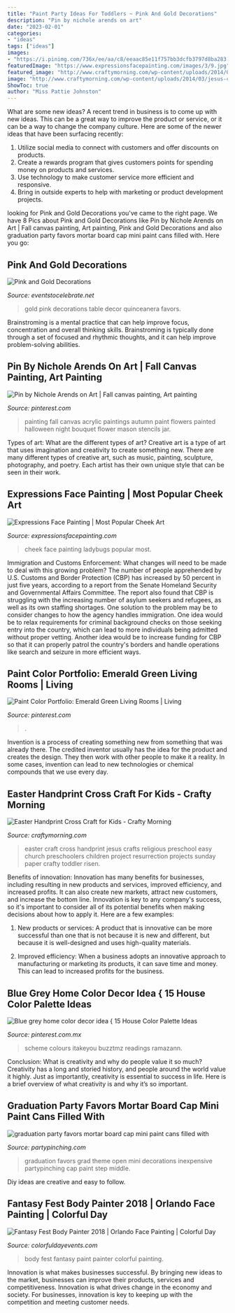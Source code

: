 ```yaml
---
title: "Paint Party Ideas For Toddlers ~ Pink And Gold Decorations"
description: "Pin by nichole arends on art"
date: "2023-02-01"
categories:
- "ideas"
tags: ["ideas"]
images:
- "https://i.pinimg.com/736x/ee/aa/c8/eeaac85e11f757bb3dcfb3797d8ba283.jpg"
featuredImage: "https://www.expressionsfacepainting.com/images/3/9.jpg"
featured_image: "http://www.craftymorning.com/wp-content/uploads/2014/03/jesus-cross-easter-craft.png"
image: "http://www.craftymorning.com/wp-content/uploads/2014/03/jesus-cross-easter-craft.png"
ShowToc: true
author: "Miss Pattie Johnston"
---
```



What are some new ideas?
A recent trend in business is to come up with new ideas. This can be a great way to improve the product or service, or it can be a way to change the company culture. Here are some of the newer ideas that have been surfacing recently: 
1. Utilize social media to connect with customers and offer discounts on products.
2. Create a rewards program that gives customers points for spending money on products and services. 
3. Use technology to make customer service more efficient and responsive. 
4. Bring in outside experts to help with marketing or product development projects.

	

		
looking for Pink and Gold Decorations you've came to the right page. We have 8 Pics about Pink and Gold Decorations like Pin by Nichole Arends on Art | Fall canvas painting, Art painting, Pink and Gold Decorations and also graduation party favors mortar board cap mini paint cans filled with. Here you go:
		
    
## Pink And Gold Decorations

<img loading=lazy src="https://eventstocelebrate.net/wp-content/uploads/2015/03/Pink-and-Gold-Party-Table-Decor-eventstocelebrate.net-LoveDoveFruits-ad.jpg" onerror="this.onerror=null;this.src='https://tse4.mm.bing.net/th?id=OIP.CaugqxTKmIDuX8H22JsTZwHaKW&amp;pid=15.1';" alt="Pink and Gold Decorations">

_Source: eventstocelebrate.net_

>gold pink decorations table decor quinceanera favors. 

	

Brainstroming is a mental practice that can help improve focus, concentration and overall thinking skills. Brainstroming is typically done through a set of focused and rhythmic thoughts, and it can help improve problem-solving abilities.

    
## Pin By Nichole Arends On Art | Fall Canvas Painting, Art Painting

<img loading=lazy src="https://i.pinimg.com/736x/20/1a/da/201ada0499d466c5819927b608c27c50.jpg" onerror="this.onerror=null;this.src='https://tse2.mm.bing.net/th?id=OIP.Fh2fXfJO7dWriJnR4xCEEgHaJ3&amp;pid=15.1';" alt="Pin by Nichole Arends on Art | Fall canvas painting, Art painting">

_Source: pinterest.com_

>painting fall canvas acrylic paintings autumn paint flowers painted halloween night bouquet flower mason stencils jar. 

	

Types of art: What are the different types of art?
Creative art is a type of art that uses imagination and creativity to create something new. There are many different types of creative art, such as music, painting, sculpture, photography, and poetry. Each artist has their own unique style that can be seen in their work.

    
## Expressions Face Painting | Most Popular Cheek Art

<img loading=lazy src="https://www.expressionsfacepainting.com/images/3/9.jpg" onerror="this.onerror=null;this.src='https://tse3.mm.bing.net/th?id=OIP.wWWkSlJ0j7959gTBRBAfjAHaJ3&amp;pid=15.1';" alt="Expressions Face Painting | Most Popular Cheek Art">

_Source: expressionsfacepainting.com_

>cheek face painting ladybugs popular most. 

	

Immigration and Customs Enforcement: What changes will need to be made to deal with this growing problem?
The number of people apprehended by U.S. Customs and Border Protection (CBP) has increased by 50 percent in just five years, according to a report from the Senate Homeland Security and Governmental Affairs Committee. The report also found that CBP is struggling with the increasing number of asylum seekers and refugees, as well as its own staffing shortages.
One solution to the problem may be to consider changes to how the agency handles immigration. One idea would be to relax requirements for criminal background checks on those seeking entry into the country, which can lead to more individuals being admitted without proper vetting. Another idea would be to increase funding for CBP so that it can properly patrol the country's borders and handle operations like search and seizure in more efficient ways.

    
## Paint Color Portfolio: Emerald Green Living Rooms | Living

<img loading=lazy src="https://i.pinimg.com/736x/34/e3/0c/34e30c664379885dee53a04159e60fba.jpg" onerror="this.onerror=null;this.src='https://tse3.mm.bing.net/th?id=OIP.Q1GhmnrOi4o4iVJzynrekAHaLK&amp;pid=15.1';" alt="Paint Color Portfolio: Emerald Green Living Rooms | Living">

_Source: pinterest.com_

>. 

	

Invention is a process of creating something new from something that was already there. The credited inventor usually has the idea for the product and creates the design. They then work with other people to make it a reality. In some cases, invention can lead to new technologies or chemical compounds that we use every day.

    
## Easter Handprint Cross Craft For Kids - Crafty Morning

<img loading=lazy src="http://www.craftymorning.com/wp-content/uploads/2014/03/jesus-cross-easter-craft.png" onerror="this.onerror=null;this.src='https://tse4.mm.bing.net/th?id=OIP.QZjlBFlitxt8eyUN_C8uJwHaN9&amp;pid=15.1';" alt="Easter Handprint Cross Craft for Kids - Crafty Morning">

_Source: craftymorning.com_

>easter craft cross handprint jesus crafts religious preschool easy church preschoolers children project resurrection projects sunday paper crafty toddler risen. 

	

Benefits of innovation:
Innovation has many benefits for businesses, including resulting in new products and services, improved efficiency, and increased profits. It can also create new markets, attract new customers, and increase the bottom line. Innovation is key to any company's success, so it's important to consider all of its potential benefits when making decisions about how to apply it. Here are a few examples:
1. New products or services: A product that is innovative can be more successful than one that is not because it is new and different, but because it is well-designed and uses high-quality materials.

2. Improved efficiency: When a business adopts an innovative approach to manufacturing or marketing its products, it can save time and money. This can lead to increased profits for the business.


    
## Blue Grey Home Color Decor Idea { 15 House Color Palette Ideas

<img loading=lazy src="https://i.pinimg.com/736x/ee/aa/c8/eeaac85e11f757bb3dcfb3797d8ba283.jpg" onerror="this.onerror=null;this.src='https://tse3.mm.bing.net/th?id=OIP.GlHp1LZ8POGIhS-5qNkMCwHaNF&amp;pid=15.1';" alt="Blue grey home color decor idea { 15 House Color Palette Ideas">

_Source: pinterest.com.mx_

>scheme colours itakeyou buzztmz readings ramazann. 

	

Conclusion: What is creativity and why do people value it so much?
Creativity has a long and storied history, and people around the world value it highly. Just as importantly, creativity is essential to success in life. Here is a brief overview of what creativity is and why it’s so important.

    
## Graduation Party Favors Mortar Board Cap Mini Paint Cans Filled With

<img loading=lazy src="https://partypinching.com/wp-content/uploads/2016/11/g9cwater-1-1024x768.jpg" onerror="this.onerror=null;this.src='https://tse4.mm.bing.net/th?id=OIP.nO2pqUYPCsLZ4TJRJ8N3rgHaFj&amp;pid=15.1';" alt="graduation party favors mortar board cap mini paint cans filled with">

_Source: partypinching.com_

>graduation favors grad theme open mini decorations inexpensive partypinching cap paint step middle. 

	

Diy ideas are creative and easy to follow.

    
## Fantasy Fest Body Painter 2018 | Orlando Face Painting | Colorful Day

<img loading=lazy src="https://colorfuldayevents.com/wp-content/florida-face-painter/fantasy-fest/fantasy-fest-body-painter-1.jpg" onerror="this.onerror=null;this.src='https://tse3.mm.bing.net/th?id=OIP.vd6f2qMNdN0yCrXb8oi27wAAAA&amp;pid=15.1';" alt="Fantasy Fest Body Painter 2018 | Orlando Face Painting | Colorful Day">

_Source: colorfuldayevents.com_

>body fest fantasy paint painter colorful painting. 

	

Innovation is what makes businesses successful. By bringing new ideas to the market, businesses can improve their products, services and competitiveness. Innovation is what drives change in the economy and society. For businesses, innovation is key to keeping up with the competition and meeting customer needs.

